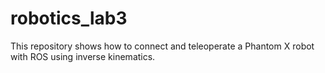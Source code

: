 # robotics_lab3
This repository shows how to connect and teleoperate a Phantom X robot with ROS using inverse kinematics.
